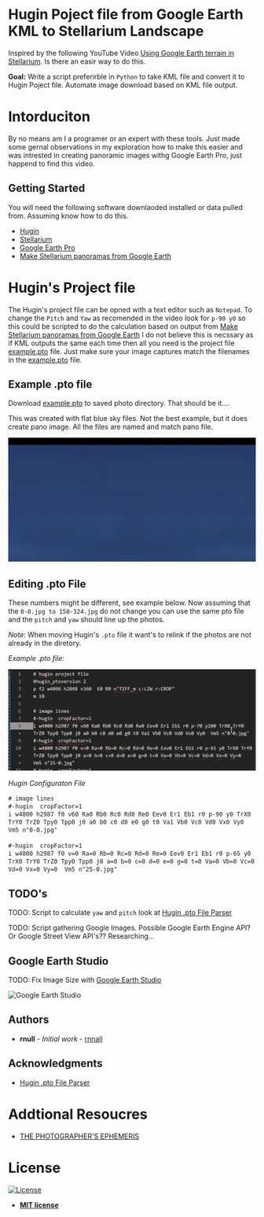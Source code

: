 # Hugin Poject file from Google Earth KML to Stellarium Landscape 

Inspired by the following YouTube Video [Using Google Earth terrain in Stellarium](https://www.youtube.com/watch?v=5TrRE5wUeAk). Is there an easir way to do this. 

**Goal:** Write a script preferirble in `Python` to take KML file and convert it to Hugin Poject file. Automate image download based on KML file output. 

# Intorduciton 

By no means am I a programer or an expert with these tools. Just made some gernal observations in my exploration how to make this easier and was intrested in creating panoramic images withg Google Earth Pro, just happend to find this video. 

## Getting Started

You will need the following software downlaoded installed or data pulled from. Assuming know how to do this. 

* [Hugin](http://hugin.sourceforge.net/)
* [Stellarium](https://stellarium.org/)
* [Google Earth Pro](https://www.google.com/earth/versions/#earth-pro)
* [Make Stellarium panoramas from Google Earth](https://homepage.univie.ac.at/Georg.Zotti/php/panoCam.php)


# Hugin's Project file 

The Hugin's project file can be opned with a text editor such as `Notepad`. To change the `Pitch` and `Yaw` as recomended in the video look for `p-90 y0` so this could be scripted to do the calculation based on output from [Make Stellarium panoramas from Google Earth](https://homepage.univie.ac.at/Georg.Zotti/php/panoCam.php) I do not believe this is necssary as if KML outputs the same each time then all you need is the project file [example.pto](example.pto) file. Just make sure your image captures match the filenames in the [example.pto](example.pto) file. 

## Example .pto file 

Download [example.pto](example.pto) to saved photo directory. That should be it....

This was created with flat blue sky files. Not the best example, but it does create pano image. All the files are named and match pano file. 

![Example JPG](https://github.com/rnnall/HuginPTOfromGEtoStellarium/blob/master/example/example.jpg)

## Editing .pto File 

These numbers might be different, see example below. Now assuming that the `0-0.jpg to 150-324.jpg` do not change you can use the same pto file and the `pitch` and `yaw` should line up the photos. 

*Note:* When moving Hugin's `.pto` file it want's to relink if the photos are not already in the diretory.  


*Example .pto file:*

![Pitch & Yaw](https://github.com/rnnall/HuginPTOfromGEtoStellarium/blob/master/images/pitchyaw.gif)

*Hugin Configuraton File*

```
# image lines
#-hugin  cropFactor=1
i w4800 h2987 f0 v60 Ra0 Rb0 Rc0 Rd0 Re0 Eev0 Er1 Eb1 r0 p-90 y0 TrX0 TrY0 TrZ0 Tpy0 Tpp0 j0 a0 b0 c0 d0 e0 g0 t0 Va1 Vb0 Vc0 Vd0 Vx0 Vy0  Vm5 n"0-0.jpg"

#-hugin  cropFactor=1
i w4800 h2987 f0 v=0 Ra=0 Rb=0 Rc=0 Rd=0 Re=0 Eev0 Er1 Eb1 r0 p-65 y0 TrX0 TrY0 TrZ0 Tpy0 Tpp0 j0 a=0 b=0 c=0 d=0 e=0 g=0 t=0 Va=0 Vb=0 Vc=0 Vd=0 Vx=0 Vy=0  Vm5 n"25-0.jpg"
```
## TODO's

TODO: Script to calculate `yaw` and `pitch` look at [Hugin .pto File Parser](https://github.com/smidm/huginpto-py)

TODO: Script gathering Google Images. Possible Google Earth Engine API? Or Google Street View API's?? Researching...

## Google Earth Studio 

TODO: Fix Image Size with [Google Earth Studio](https://www.google.com/earth/studio) 

![Google Earth Studio](https://github.com/rnnall/HuginPTOfromGEtoStellarium/blob/master/images/GES.gif)

## Authors

* **rnull** - *Initial work* - [rnnall](https://github.com/rnnall)


## Acknowledgments

* [Hugin .pto File Parser](https://github.com/smidm/huginpto-py)

# Addtional Resoucres

* [THE PHOTOGRAPHER'S EPHEMERIS](https://app.photoephemeris.com)

# License

[![License](http://img.shields.io/:license-mit-blue.svg?style=flat-square)](http://badges.mit-license.org)

- **[MIT license](http://opensource.org/licenses/mit-license.php)**

